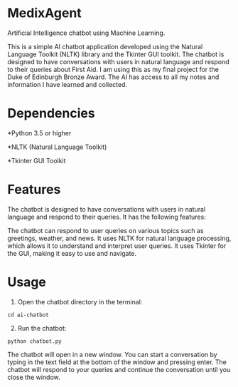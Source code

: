 # MedixAgent
Artificial Intelligence chatbot using Machine Learning.

This is a simple AI chatbot application developed using the Natural Language Toolkit (NLTK) library and the Tkinter GUI toolkit. The chatbot is designed to have conversations with users in natural language and respond to their queries about First Aid. I am using this as my final project for the Duke of Edinburgh Bronze Award. The AI has access to all my notes and information I have learned and collected.

# Dependencies

  *Python 3.5 or higher

  *NLTK (Natural Language Toolkit)

  *Tkinter GUI Toolkit

# Features
The chatbot is designed to have conversations with users in natural language and respond to their queries. It has the following features:

The chatbot can respond to user queries on various topics such as greetings, weather, and news.
It uses NLTK for natural language processing, which allows it to understand and interpret user queries.
It uses Tkinter for the GUI, making it easy to use and navigate.

# Usage
1. Open the chatbot directory in the terminal:

```cd ai-chatbot```

2. Run the chatbot:

```python chatbot.py```

The chatbot will open in a new window. You can start a conversation by typing in the text field at the bottom of the window and pressing enter.
The chatbot will respond to your queries and continue the conversation until you close the window.
